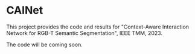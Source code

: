 # CAINet
This project provides the code and results for "Context-Aware Interaction Network for RGB-T Semantic Segmentation", IEEE TMM, 2023.

The code will be coming soon.
